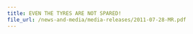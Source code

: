 ```yaml
---
title: EVEN THE TYRES ARE NOT SPARED! 
file_url: /news-and-media/media-releases/2011-07-28-MR.pdf
---
```


